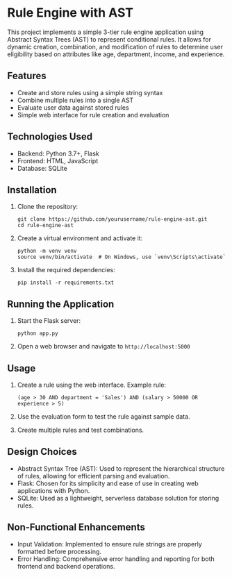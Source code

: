 
# Rule Engine with AST

This project implements a simple 3-tier rule engine application using Abstract Syntax Trees (AST) to represent conditional rules. It allows for dynamic creation, combination, and modification of rules to determine user eligibility based on attributes like age, department, income, and experience.

## Features

- Create and store rules using a simple string syntax
- Combine multiple rules into a single AST
- Evaluate user data against stored rules
- Simple web interface for rule creation and evaluation

## Technologies Used

- Backend: Python 3.7+, Flask
- Frontend: HTML, JavaScript
- Database: SQLite

## Installation

1. Clone the repository:
   ```
   git clone https://github.com/yourusername/rule-engine-ast.git
   cd rule-engine-ast
   ```

2. Create a virtual environment and activate it:
   ```
   python -m venv venv
   source venv/bin/activate  # On Windows, use `venv\Scripts\activate`
   ```

3. Install the required dependencies:
   ```
   pip install -r requirements.txt
   ```

## Running the Application

1. Start the Flask server:
   ```
   python app.py
   ```

2. Open a web browser and navigate to `http://localhost:5000`

## Usage

1. Create a rule using the web interface. Example rule:
   ```
   (age > 30 AND department = 'Sales') AND (salary > 50000 OR experience > 5)
   ```

2. Use the evaluation form to test the rule against sample data.

3. Create multiple rules and test combinations.

## Design Choices

- Abstract Syntax Tree (AST): Used to represent the hierarchical structure of rules, allowing for efficient parsing and evaluation.
- Flask: Chosen for its simplicity and ease of use in creating web applications with Python.
- SQLite: Used as a lightweight, serverless database solution for storing rules.

## Non-Functional Enhancements

- Input Validation: Implemented to ensure rule strings are properly formatted before processing.
- Error Handling: Comprehensive error handling and reporting for both frontend and backend operations.


